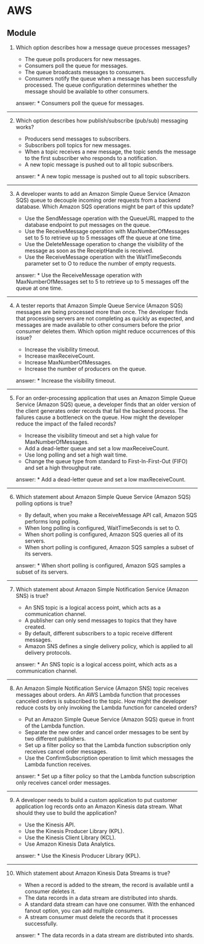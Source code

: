 # AWS
## Module 

1. Which option describes how a message queue processes messages?
    * The queue polls producers for new messages.
    * Consumers poll the queue for messages.
    * The queue broadcasts messages to consumers.
    * Consumers notify the queue when a message has been successfully
      processed. The queue configuration determines whether the message should
      be available to other consumers.

    answer: * Consumers poll the queue for messages.
---
2. Which option describes how publish/subscribe (pub/sub) messaging works?
    * Producers send messages to subscribers.
    * Subscribers poll topics for new messages.
    * When a topic receives a new message, the topic sends the message to the
      first subscriber who responds to a notification.
    * A new topic message is pushed out to all topic subscribers.

    answer: * A new topic message is pushed out to all topic subscribers.
---
3. A developer wants to add an Amazon Simple Queue Service (Amazon SQS) queue to
decouple incoming order requests from a backend database. Which Amazon SQS
operations might be part of this update?
    * Use the SendMessage operation with the QueueURL mapped to the
      database endpoint to put messages on the queue.
    * Use the ReceiveMessage operation with MaxNumberOfMessages set to 5 to
      retrieve up to 5 messages off the queue at one time.
    * Use the DeleteMessage operation to change the visibility of the message as
      soon as the ReceiptHandle is received.
    * Use the ReceiveMessage operation with the WaitTimeSeconds parameter set
      to O to reduce the number of empty requests.

    answer: * Use the ReceiveMessage operation with MaxNumberOfMessages set to 5 to retrieve up to 5 messages off the queue at one time.
---
4. A tester reports that Amazon Simple Queue Service (Amazon SQS) messages are
being processed more than once. The developer finds that processing servers are not
completing as quickly as expected, and messages are made available to other
consumers before the prior consumer deletes them. Which option might reduce
occurrences of this issue?
    * Increase the visibility timeout.
    * Increase maxReceiveCount.
    * Increase MaxNumberOfMessages.
    * Increase the number of producers on the queue.

    answer: * Increase the visibility timeout.
---
5. For an order-processing application that uses an Amazon Simple Queue Service
(Amazon SQS) queue, a developer finds that an older version of the client generates
order records that fail the backend process. The failures cause a bottleneck on the
queue. How might the developer reduce the impact of the failed records?
    * Increase the visibility timeout and set a high value for
      MaxNumberOfMessages.
    * Add a dead-letter queue and set a low maxReceiveCount.
    * Use long polling and set a high wait time.
    * Change the queue type from standard to First-ln-First-Out (FIFO) and set a
      high throughput rate.

    answer: * Add a dead-letter queue and set a low maxReceiveCount.
---
6. Which statement about Amazon Simple Queue Service (Amazon SQS) polling
options is true?
    * By default, when you make a ReceiveMessage API call, Amazon SQS
      performs long polling.
    * When long polling is configured, WaitTimeSeconds is set to O.
    * When short polling is configured, Amazon SQS queries all of its servers.
    * When short polling is configured, Amazon SQS samples a subset of its
      servers.

    answer: * When short polling is configured, Amazon SQS samples a subset of its servers.
---
7. Which statement about Amazon Simple Notification Service (Amazon SNS) is true?
    * An SNS topic is a logical access point, which acts as a communication
      channel.
    * A publisher can only send messages to topics that they have created.
    * By default, different subscribers to a topic receive different messages.
    * Amazon SNS defines a single delivery policy, which is applied to all delivery
      protocols.

    answer: * An SNS topic is a logical access point, which acts as a communication channel.
---
8. An Amazon Simple Notification Service (Amazon SNS) topic receives messages
about orders. An AWS Lambda function that processes canceled orders is subscribed
to the topic. How might the developer reduce costs by only invoking the Lambda
function for canceled orders?
    * Put an Amazon Simple Queue Service (Amazon SQS) queue in front of the
      Lambda function.
    * Separate the new order and cancel order messages to be sent by two
      different publishers.
    * Set up a filter policy so that the Lambda function subscription only receives
      cancel order messages.
    * Use the ConfirmSubscription operation to limit which messages the Lambda
      function receives.

    answer: * Set up a filter policy so that the Lambda function subscription only receives cancel order messages.
---
9. A developer needs to build a custom application to put customer application log
records onto an Amazon Kinesis data stream. What should they use to build the
application?
    * Use the Kinesis API.
    * Use the Kinesis Producer Library (KPL).
    * Use the Kinesis Client Library (KCL).
    * Use Amazon Kinesis Data Analytics.

    answer: * Use the Kinesis Producer Library (KPL).
---
10. Which statement about Amazon Kinesis Data Streams is true?
    * When a record is added to the stream, the record is available until a
      consumer deletes it.
    * The data records in a data stream are distributed into shards.
    * A standard data stream can have one consumer. With the enhanced fanout
      option, you can add multiple consumers.
    * A stream consumer must delete the records that it processes successfully.

    answer: * The data records in a data stream are distributed into shards.


